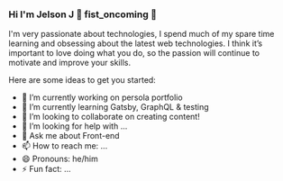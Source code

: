 ### Hi I'm Jelson J 👋 fist_oncoming :punch:

I'm very passionate about technologies, I spend much of my spare time learning and obsessing about the latest web technologies. I think it’s important to love doing what you do, so the passion will continue to motivate and improve your skills.


Here are some ideas to get you started:

- 🔭 I’m currently working on persola portfolio
- 🌱 I’m currently learning Gatsby, GraphQL & testing
- 👯 I’m looking to collaborate on creating content!
- 🤔 I’m looking for help with ...
- 💬 Ask me about Front-end
- 📫 How to reach me: ...
- 😄 Pronouns: he/him
- ⚡ Fun fact: ...

